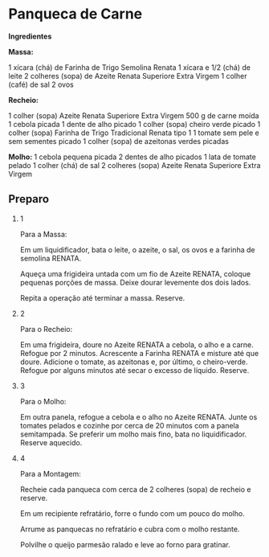 # Panqueca de Carne

**Ingredientes**

**Massa:**

1 xícara (chá) de Farinha de Trigo Semolina Renata
1 xícara e 1/2 (chá) de leite
2 colheres (sopa) de Azeite Renata Superiore Extra Virgem
1 colher (café) de sal
2 ovos

**Recheio:**

1 colher (sopa) Azeite Renata Superiore Extra Virgem
500 g de carne moída
1 cebola picada
1 dente de alho picado
1 colher (sopa) cheiro verde picado
1 colher (sopa) Farinha de Trigo Tradicional Renata tipo 1
1 tomate sem pele e sem sementes picado
1 colher (sopa) de azeitonas verdes picadas

**Molho:**
1 cebola pequena picada
2 dentes de alho picados
1 lata de tomate pelado
1 colher (chá) de sal
2 colheres (sopa) Azeite Renata Superiore Extra Virgem



## Preparo

1. 1

   Para a Massa:

   Em um liquidificador, bata o leite, o azeite, o sal, os ovos e a farinha de semolina RENATA.

   Aqueça uma frigideira untada com um fio de Azeite RENATA, coloque pequenas porções de massa. Deixe dourar levemente dos dois lados.

   Repita a operação até terminar a massa. Reserve.

2. 2

   Para o Recheio:

   Em uma frigideira, doure no Azeite RENATA a cebola, o alho e a carne. Refogue por 2 minutos. Acrescente a Farinha RENATA e misture até que doure. Adicione o tomate, as azeitonas e, por último, o cheiro-verde. Refogue por alguns minutos até secar o excesso de líquido. Reserve.

3. 3

   Para o Molho:

   Em outra panela, refogue a cebola e o alho no Azeite RENATA. Junte os tomates pelados e cozinhe por cerca de 20 minutos com a panela semitampada. Se preferir um molho mais fino, bata no liquidificador. Reserve aquecido.

4. 4

   Para a Montagem:

   Recheie cada panqueca com cerca de 2 colheres (sopa) de recheio e reserve.

   Em um recipiente refratário, forre o fundo com um pouco do molho.

   Arrume as panquecas no refratário e cubra com o molho restante.

   Polvilhe o queijo parmesão ralado e leve ao forno para gratinar.